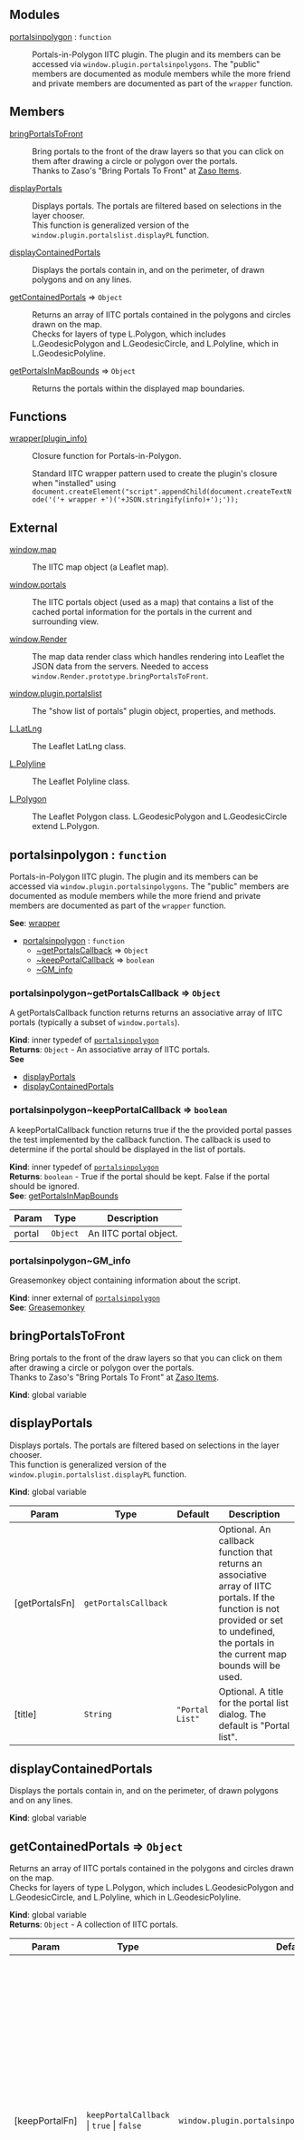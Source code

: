 ## Modules

<dl>
<dt><a href="#module_portalsinpolygon">portalsinpolygon</a> : <code>function</code></dt>
<dd><p>Portals-in-Polygon IITC plugin.  The plugin and its members can be accessed via
<code>window.plugin.portalsinpolygons</code>.  The &quot;public&quot; members are documented as module members while the more
friend and private members are documented as part of the <code>wrapper</code> function.</p>
</dd>
</dl>

## Members

<dl>
<dt><a href="#bringPortalsToFront">bringPortalsToFront</a></dt>
<dd><p>Bring portals to the front of the draw layers so that you can click on
them after drawing a circle or polygon over the portals.
<br>
Thanks to Zaso&#39;s &quot;Bring Portals To Front&quot; at
<a href="http://www.giacintogarcea.com/ingress/iitc/bring-portals-to-front-by-zaso.meta.js"> Zaso Items</a>.</p>
</dd>
<dt><a href="#displayPortals">displayPortals</a></dt>
<dd><p>Displays portals.  The portals are filtered based on selections in the layer chooser.
<br>
This function is generalized version of the <code>window.plugin.portalslist.displayPL</code> function.</p>
</dd>
<dt><a href="#displayContainedPortals">displayContainedPortals</a></dt>
<dd><p>Displays the portals contain in, and on the perimeter, of drawn polygons
and on any lines.</p>
</dd>
<dt><a href="#getContainedPortals">getContainedPortals</a> ⇒ <code>Object</code></dt>
<dd><p>Returns an array of IITC portals contained in the polygons and circles
drawn on the map.<br>
Checks for layers of type L.Polygon, which includes L.GeodesicPolygon
and L.GeodesicCircle, and L.Polyline, which in L.GeodesicPolyline.</p>
</dd>
<dt><a href="#getPortalsInMapBounds">getPortalsInMapBounds</a> ⇒ <code>Object</code></dt>
<dd><p>Returns the portals within the displayed map boundaries.</p>
</dd>
</dl>

## Functions

<dl>
<dt><a href="#wrapper">wrapper(plugin_info)</a></dt>
<dd><p>Closure function for Portals-in-Polygon.</p>
<p>Standard IITC wrapper pattern used to create the plugin&#39;s closure when
&quot;installed&quot; using <code>document.createElement(&quot;script&quot;.appendChild(document.createTextNode(&#39;(&#39;+ wrapper +&#39;)(&#39;+JSON.stringify(info)+&#39;);&#39;));</code></p>
</dd>
</dl>

## External

<dl>
<dt><a href="#external_window.map">window.map</a></dt>
<dd><p>The IITC map object (a Leaflet map).</p>
</dd>
<dt><a href="#external_window.portals">window.portals</a></dt>
<dd><p>The IITC portals object (used as a map) that contains a list of the cached
portal information for the portals in the current and surrounding view.</p>
</dd>
<dt><a href="#external_window.Render">window.Render</a></dt>
<dd><p>The map data render class which handles rendering into Leaflet the JSON data from the servers.  Needed to access
<code>window.Render.prototype.bringPortalsToFront</code>.</p>
</dd>
<dt><a href="#external_window.plugin.portalslist">window.plugin.portalslist</a></dt>
<dd><p>The &quot;show list of portals&quot; plugin object, properties, and methods.</p>
</dd>
<dt><a href="#external_L.LatLng">L.LatLng</a></dt>
<dd><p>The Leaflet LatLng class.</p>
</dd>
<dt><a href="#external_L.Polyline">L.Polyline</a></dt>
<dd><p>The Leaflet Polyline class.</p>
</dd>
<dt><a href="#external_L.Polygon">L.Polygon</a></dt>
<dd><p>The Leaflet Polygon class.
L.GeodesicPolygon and L.GeodesicCircle extend L.Polygon.</p>
</dd>
</dl>

<a name="module_portalsinpolygon"></a>

## portalsinpolygon : <code>function</code>
Portals-in-Polygon IITC plugin.  The plugin and its members can be accessed via
`window.plugin.portalsinpolygons`.  The "public" members are documented as module members while the more
friend and private members are documented as part of the `wrapper` function.

**See**: [wrapper](#wrapper)  

* [portalsinpolygon](#module_portalsinpolygon) : <code>function</code>
    * [~getPortalsCallback](#module_portalsinpolygon..getPortalsCallback) ⇒ <code>Object</code>
    * [~keepPortalCallback](#module_portalsinpolygon..keepPortalCallback) ⇒ <code>boolean</code>
    * [~GM_info](#external_GM_info)

<a name="module_portalsinpolygon..getPortalsCallback"></a>

### portalsinpolygon~getPortalsCallback ⇒ <code>Object</code>
A getPortalsCallback function returns returns an associative array of IITC portals (typically a subset
of `window.portals`).

**Kind**: inner typedef of <code>[portalsinpolygon](#module_portalsinpolygon)</code>  
**Returns**: <code>Object</code> - An associative array of IITC portals.  
**See**

- [displayPortals](#displayPortals)
- [displayContainedPortals](#displayContainedPortals)

<a name="module_portalsinpolygon..keepPortalCallback"></a>

### portalsinpolygon~keepPortalCallback ⇒ <code>boolean</code>
A keepPortalCallback function returns true if the the provided portal passes the test implemented by the
callback function.  The callback is used to determine if the portal should be displayed in the list of portals.

**Kind**: inner typedef of <code>[portalsinpolygon](#module_portalsinpolygon)</code>  
**Returns**: <code>boolean</code> - True if the portal should be kept.  False if the portal should be ignored.  
**See**: [getPortalsInMapBounds](#getPortalsInMapBounds)  

| Param | Type | Description |
| --- | --- | --- |
| portal | <code>Object</code> | An IITC portal object. |

<a name="external_GM_info"></a>

### portalsinpolygon~GM_info
Greasemonkey object containing information about the script.

**Kind**: inner external of <code>[portalsinpolygon](#module_portalsinpolygon)</code>  
**See**: [Greasemonkey](http://www.greasespot.net/)  
<a name="bringPortalsToFront"></a>

## bringPortalsToFront
Bring portals to the front of the draw layers so that you can click on
them after drawing a circle or polygon over the portals.
<br>
Thanks to Zaso's "Bring Portals To Front" at
<a href="http://www.giacintogarcea.com/ingress/iitc/bring-portals-to-front-by-zaso.meta.js"> Zaso Items</a>.

**Kind**: global variable  
<a name="displayPortals"></a>

## displayPortals
Displays portals.  The portals are filtered based on selections in the layer chooser.
<br>
This function is generalized version of the `window.plugin.portalslist.displayPL` function.

**Kind**: global variable  

| Param | Type | Default | Description |
| --- | --- | --- | --- |
| [getPortalsFn] | <code>getPortalsCallback</code> |  | Optional. An callback function that returns an associative array of IITC 	portals. If the function is not provided or set to undefined, the portals in the current map bounds will be 	used. |
| [title] | <code>String</code> | <code>&quot;Portal List&quot;</code> | Optional. A title for the portal list dialog.  The default is "Portal list". |

<a name="displayContainedPortals"></a>

## displayContainedPortals
Displays the portals contain in, and on the perimeter, of drawn polygons
and on any lines.

**Kind**: global variable  
<a name="getContainedPortals"></a>

## getContainedPortals ⇒ <code>Object</code>
Returns an array of IITC portals contained in the polygons and circles
drawn on the map.<br>
Checks for layers of type L.Polygon, which includes L.GeodesicPolygon
and L.GeodesicCircle, and L.Polyline, which in L.GeodesicPolyline.

**Kind**: global variable  
**Returns**: <code>Object</code> - A collection of IITC portals.  

| Param | Type | Default | Description |
| --- | --- | --- | --- |
| [keepPortalFn] | <code>keepPortalCallback</code> &#124; <code>true</code> &#124; <code>false</code> | <code>window.plugin.portalsinpolygons.isPortalDisplayed</code> | If a callback function is  provided, it will be called and passed the IITC portal object. If keepPortalFn is not a function and is set to  something falsy, the portals will not be filtered.  If keepPortalCallback is not provided, explicitly 	undefined, or something truthy, then the default filtering will be  performed which is to filter portals based on the layer group selections of "Unclaimed Portals", 	"Level 1 Portals" to "Level 8 Portals", "Enlightened" and "Resistance". |

<a name="getPortalsInMapBounds"></a>

## getPortalsInMapBounds ⇒ <code>Object</code>
Returns the portals within the displayed map boundaries.

**Kind**: global variable  
**Returns**: <code>Object</code> - An associative array of IITC portal objects (a subset of `window.portals`).  

| Param | Type | Default | Description |
| --- | --- | --- | --- |
| [keepPortalFn] | <code>keepPortalCallback</code> &#124; <code>true</code> &#124; <code>false</code> | <code>portalsinpolygons.isPortalDisplayed</code> | If a callback function is  provided, it will be called and passed the IITC portal object. If keepPortalFn is not a function and is set to  something falsy, the portals will not be filtered.  If keepPortalCallback is not provided, explicitly 	undefined, or something truthy, then the default filtering will be  performed which is to filter portals based on the layer group selections of "Unclaimed Portals", 	"Level 1 Portals" to "Level 8 Portals", "Enlightened" and "Resistance". |

<a name="wrapper"></a>

## wrapper(plugin_info)
Closure function for Portals-in-Polygon.

Standard IITC wrapper pattern used to create the plugin's closure when
"installed" using `document.createElement("script".appendChild(document.createTextNode('('+ wrapper +')('+JSON.stringify(info)+');'));`

**Kind**: global function  

| Param | Type | Description |
| --- | --- | --- |
| plugin_info | <code>Object</code> | Object containing Greasemonkey/Tampermonkey information about the plugin. |
| plugin_info.script | <code>string</code> | Greasemonkey/Tampermonkey information about the plugin. |
| plugin_info.script.version | <code>string</code> | GM_info.script.version. |
| plugin_info.script.name | <code>string</code> | GM_info.script.name. |
| plugin_info.script.description | <code>string</code> | GM_info.script.description. |


* [wrapper(plugin_info)](#wrapper)
    * [~portalsinpolygons](#wrapper..portalsinpolygons) : <code>object</code>
        * [.requiredPlugins](#wrapper..portalsinpolygons.requiredPlugins) : <code>Array</code>
        * [.layerChooserName](#wrapper..portalsinpolygons.layerChooserName)
        * [.formattedPortalList(portals, guids)](#wrapper..portalsinpolygons.formattedPortalList) ⇒ <code>true</code> &#124; <code>false</code>
        * [.getLayerClassName(layer)](#wrapper..portalsinpolygons.getLayerClassName) ⇒ <code>String</code>
        * [.getPortalGuidsFilteredByLayerGroup(portals)](#wrapper..portalsinpolygons.getPortalGuidsFilteredByLayerGroup) ⇒ <code>Array.&lt;string&gt;</code>
        * [.getToolboxControls()](#wrapper..portalsinpolygons.getToolboxControls) ⇒ <code>Object</code>
        * [.isPortalDisplayed(portal)](#wrapper..portalsinpolygons.isPortalDisplayed) ⇒ <code>Object</code> &#124; <code>null</code>
        * [.mapZoomHasPortals()](#wrapper..portalsinpolygons.mapZoomHasPortals) ⇒ <code>boolean</code>
        * [.prerequisitePluginsInstalled()](#wrapper..portalsinpolygons.prerequisitePluginsInstalled) ⇒ <code>boolean</code>
        * [.setup()](#wrapper..portalsinpolygons.setup)

<a name="wrapper..portalsinpolygons"></a>

### wrapper~portalsinpolygons : <code>object</code>
Portals-in-Polygon namespace.  `portalsinpolygon` is set to `window.plugin.portalsinpolygons`.

**Kind**: inner namespace of <code>[wrapper](#wrapper)</code>  

* [~portalsinpolygons](#wrapper..portalsinpolygons) : <code>object</code>
    * [.requiredPlugins](#wrapper..portalsinpolygons.requiredPlugins) : <code>Array</code>
    * [.layerChooserName](#wrapper..portalsinpolygons.layerChooserName)
    * [.formattedPortalList(portals, guids)](#wrapper..portalsinpolygons.formattedPortalList) ⇒ <code>true</code> &#124; <code>false</code>
    * [.getLayerClassName(layer)](#wrapper..portalsinpolygons.getLayerClassName) ⇒ <code>String</code>
    * [.getPortalGuidsFilteredByLayerGroup(portals)](#wrapper..portalsinpolygons.getPortalGuidsFilteredByLayerGroup) ⇒ <code>Array.&lt;string&gt;</code>
    * [.getToolboxControls()](#wrapper..portalsinpolygons.getToolboxControls) ⇒ <code>Object</code>
    * [.isPortalDisplayed(portal)](#wrapper..portalsinpolygons.isPortalDisplayed) ⇒ <code>Object</code> &#124; <code>null</code>
    * [.mapZoomHasPortals()](#wrapper..portalsinpolygons.mapZoomHasPortals) ⇒ <code>boolean</code>
    * [.prerequisitePluginsInstalled()](#wrapper..portalsinpolygons.prerequisitePluginsInstalled) ⇒ <code>boolean</code>
    * [.setup()](#wrapper..portalsinpolygons.setup)

<a name="wrapper..portalsinpolygons.requiredPlugins"></a>

#### portalsinpolygons.requiredPlugins : <code>Array</code>
An array of objects describing the required plugins.  Each object has
has the properties `object` and `name`.  The `name` value appears in
messaging if there are missing plugins.

**Kind**: static property of <code>[portalsinpolygons](#wrapper..portalsinpolygons)</code>  
<a name="wrapper..portalsinpolygons.layerChooserName"></a>

#### portalsinpolygons.layerChooserName
Used when calling `window.isLayerGroupDisplayed(<String> name)`. E.g.,
`window.isLayerGroupDisplayed(portalsinpolygons.layerChooserName[portal.options.data.level])`.

**Kind**: static property of <code>[portalsinpolygons](#wrapper..portalsinpolygons)</code>  
<a name="wrapper..portalsinpolygons.formattedPortalList"></a>

#### portalsinpolygons.formattedPortalList(portals, guids) ⇒ <code>true</code> &#124; <code>false</code>
Gets and formats the portal information that will be used in the portal list display.
<br>
This function is based on a modified version of the
`window.plugin.portalslist.getPortals` function.

**Kind**: static method of <code>[portalsinpolygons](#wrapper..portalsinpolygons)</code>  
**Returns**: <code>true</code> &#124; <code>false</code> - Returns true if there are one or more portals;
	otherwise, returns false.  

| Param | Type | Description |
| --- | --- | --- |
| portals | <code>Object</code> | An associative array of IITC portals. |
| guids | <code>Array</code> | [Optional] An array of guids for getting portals from the portals object.    If not provided, the guids will be obtained from the portals object. |

<a name="wrapper..portalsinpolygons.getLayerClassName"></a>

#### portalsinpolygons.getLayerClassName(layer) ⇒ <code>String</code>
Returns a string representation of the layer class (e.g., "L.GeodesicPolygon" and "L.Marker").

**Kind**: static method of <code>[portalsinpolygons](#wrapper..portalsinpolygons)</code>  
**Returns**: <code>String</code> - A string representation of the layer class.  

| Param | Type | Description |
| --- | --- | --- |
| layer | <code>L.Layer</code> | An object whose class extends L.Layer. |

<a name="wrapper..portalsinpolygons.getPortalGuidsFilteredByLayerGroup"></a>

#### portalsinpolygons.getPortalGuidsFilteredByLayerGroup(portals) ⇒ <code>Array.&lt;string&gt;</code>
Returns a set of guids belonging to the portals filtered by the layer group selections of
"Unclaimed Portals", "Level 1 Portals" to "Level 8 Portals", "Enlightened" and "Resistance".

**Kind**: static method of <code>[portalsinpolygons](#wrapper..portalsinpolygons)</code>  
**Returns**: <code>Array.&lt;string&gt;</code> - An array of portal guids.  

| Param | Type | Description |
| --- | --- | --- |
| portals | <code>Object</code> | An associative array of IITC portal objects. |

<a name="wrapper..portalsinpolygons.getToolboxControls"></a>

#### portalsinpolygons.getToolboxControls() ⇒ <code>Object</code>
Returns the DOM elements containing the plugin controls to be appended to the IITC toolbox.
<br>
Intentioinally public to allow friendly plugins the ability to group and hide controls.

**Kind**: static method of <code>[portalsinpolygons](#wrapper..portalsinpolygons)</code>  
**Returns**: <code>Object</code> - DOM elements.  
<a name="wrapper..portalsinpolygons.isPortalDisplayed"></a>

#### portalsinpolygons.isPortalDisplayed(portal) ⇒ <code>Object</code> &#124; <code>null</code>
Returns the portal if it is displayed based on the the layer group selections of "Unclaimed Portals",
"Level 1 Portals" to "Level 8 Portals", "Enlightened" and "Resistance".  Returns null if it is not
displayed.

**Kind**: static method of <code>[portalsinpolygons](#wrapper..portalsinpolygons)</code>  
**Returns**: <code>Object</code> &#124; <code>null</code> - The IITC portal object or null.  

| Param | Type | Description |
| --- | --- | --- |
| portal | <code>Object</code> | An IITC portal object. |

<a name="wrapper..portalsinpolygons.mapZoomHasPortals"></a>

#### portalsinpolygons.mapZoomHasPortals() ⇒ <code>boolean</code>
Checks if there is sufficient portal data for the current map zoom.  When the zoom is set very far,`window.portals` will only contain placeholder data and may not contain the portal title and otherinformation.

**Kind**: static method of <code>[portalsinpolygons](#wrapper..portalsinpolygons)</code>  
**Returns**: <code>boolean</code> - True if there is sufficient portal data; otherwise, returns false.  
**Todo**

- [ ] it might be easier to check if one of the portals has the data your are looking for (e.g., check if portal.options.data.title exists).

<a name="wrapper..portalsinpolygons.prerequisitePluginsInstalled"></a>

#### portalsinpolygons.prerequisitePluginsInstalled() ⇒ <code>boolean</code>
Checks if the pre-requisite plugins are installed.  If not, displays an alert.

**Kind**: static method of <code>[portalsinpolygons](#wrapper..portalsinpolygons)</code>  
<a name="wrapper..portalsinpolygons.setup"></a>

#### portalsinpolygons.setup()
Setup function called by IITC.

**Kind**: static method of <code>[portalsinpolygons](#wrapper..portalsinpolygons)</code>  
<a name="external_window.map"></a>

## window.map
The IITC map object (a Leaflet map).

**Kind**: global external  
**See**: [Ingress Intel Total Conversion](https://iitc.me/)  
<a name="external_window.portals"></a>

## window.portals
The IITC portals object (used as a map) that contains a list of the cached
portal information for the portals in the current and surrounding view.

**Kind**: global external  
**See**: [Ingress Intel Total Conversion](https://iitc.me/)  
<a name="external_window.Render"></a>

## window.Render
The map data render class which handles rendering into Leaflet the JSON data from the servers.  Needed to access
`window.Render.prototype.bringPortalsToFront`.

**Kind**: global external  
**See**: [Ingress Intel Total Conversion](https://iitc.me/)  
<a name="external_window.plugin.portalslist"></a>

## window.plugin.portalslist
The "show list of portals" plugin object, properties, and methods.

**Kind**: global external  
**See**: ["show list of portals"](http://leafletjs.com/) plugin source code for further information.  
<a name="external_L.LatLng"></a>

## L.LatLng
The Leaflet LatLng class.

**Kind**: global external  
**See**: [Leaflet](http://leafletjs.com/) documentation for further information.  
<a name="external_L.Polyline"></a>

## L.Polyline
The Leaflet Polyline class.

**Kind**: global external  
**See**: [Leaflet](http://leafletjs.com/) documentation for further information.  
<a name="external_L.Polygon"></a>

## L.Polygon
The Leaflet Polygon class.
L.GeodesicPolygon and L.GeodesicCircle extend L.Polygon.

**Kind**: global external  
**See**: [Leaflet](http://leafletjs.com/) documentation for further information.  
